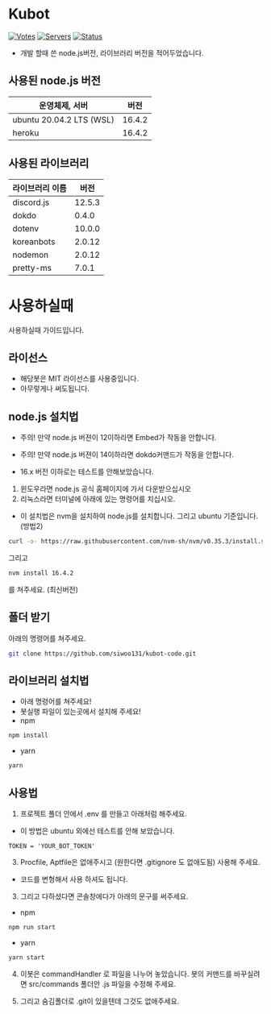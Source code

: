 # Kubot

[![Votes](https://koreanbots.dev/api/widget/bots/votes/704999866094452816.svg?style=classic&scale=1.5)](https://koreanbots.dev/bots/704999866094452816)
[![Servers](https://koreanbots.dev/api/widget/bots/servers/704999866094452816.svg?style=classic&scale=1.5)](https://koreanbots.dev/bots/704999866094452816)
[![Status](https://koreanbots.dev/api/widget/bots/status/704999866094452816.svg?style=classic&scale=1.5)](https://koreanbots.dev/bots/704999866094452816)

- 개발 할때 쓴 node.js버전, 라이브러리 버전을 적어두었습니다.

## 사용된 node.js 버전

| 운영체제, 서버           | 버전   |
| ------------------------ | ------ |
| ubuntu 20.04.2 LTS (WSL) | 16.4.2 |
| heroku                   | 16.4.2 |

## 사용된 라이브러리

| 라이브러리 이름 | 버전   |
| --------------- | ------ |
| discord.js      | 12.5.3 |
| dokdo           | 0.4.0  |
| dotenv          | 10.0.0 |
| koreanbots      | 2.0.12 |
| nodemon         | 2.0.12 |
| pretty-ms       | 7.0.1  |

# 사용하실때

사용하실때 가이드입니다.

## 라이선스

- 해당봇은 MIT 라이선스를 사용중입니다.
- 아무렇게나 써도됩니다.

## node.js 설치법

- 주의! 만약 node.js 버젼이 12이하라면 Embed가 작동을 안합니다.

- 주의! 만약 node.js 버젼이 14이하라면 dokdo커맨드가 작동을 안합니다.

- 16.x 버전 이하로는 테스트를 안해보았습니다.

1. 윈도우라면 node.js 공식 홈페이지에 가서 다운받으십시오
2. 리눅스라면 터미널에 아래에 있는 명령어를 치십시오.

- 이 설치법은 nvm을 설치하여 node.js를 설치합니다. 그리고 ubuntu 기준입니다. (방법2)

```zsh
curl -o- https://raw.githubusercontent.com/nvm-sh/nvm/v0.35.3/install.sh | bash
```

그리고

```zsh
nvm install 16.4.2
```

를 쳐주세요. (최신버전)

## 폴더 받기

아래의 명령어를 쳐주세요.

```zsh
git clone https://github.com/siwoo131/kubot-code.git
```

## 라이브러리 설치법

- 아래 명령어를 쳐주세요!
- 봇실행 파일이 있는곳에서 설치해 주세요!
- npm

```zsh
npm install
```

- yarn

```zsh
yarn
```

## 사용법

1. 프로젝트 폴더 안에서 .env 를 만들고 아래처럼 해주세요.

- 이 방법은 ubuntu 외에선 테스트를 안해 보았습니다.

```
TOKEN = 'YOUR_BOT_TOKEN'
```

3. Procfile, Aptfile은 없애주시고 (원한다면 .gitignore 도 없애도됨) 사용해 주세요.

- 코드를 변형해서 사용 하셔도 됩니다.

3. 그리고 다하셨다면 콘솔창에다가 아래의 문구를 써주세요.

- npm

```zsh
npm run start
```

- yarn

```zsh
yarn start
```

4. 이봇은 commandHandler 로 파일을 나누어 놓았습니다. 봇의 커맨드를 바꾸실려면 src/commands 폴더안 .js 파일을 수정해 주세요.

5. 그리고 숨김폴더로 .git이 있을텐데 그것도 없애주세요.
